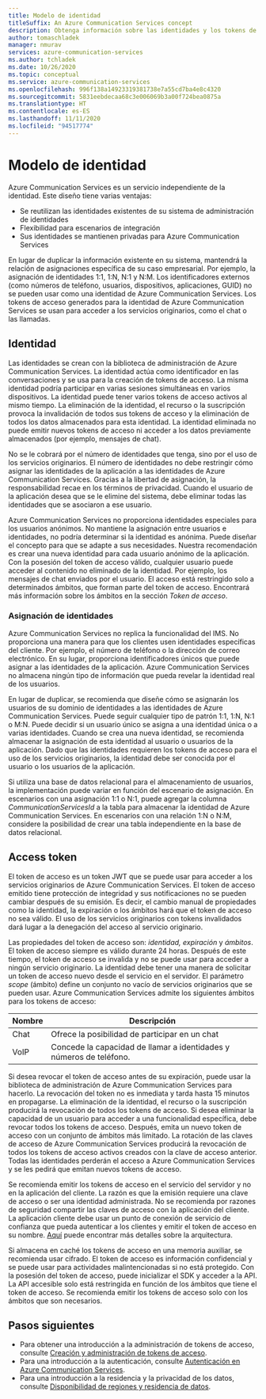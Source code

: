 ```yaml
---
title: Modelo de identidad
titleSuffix: An Azure Communication Services concept
description: Obtenga información sobre las identidades y los tokens de acceso.
author: tomaschladek
manager: nmurav
services: azure-communication-services
ms.author: tchladek
ms.date: 10/26/2020
ms.topic: conceptual
ms.service: azure-communication-services
ms.openlocfilehash: 996f138a14923319381738e7a55cd7ba4e8c4320
ms.sourcegitcommit: 5831eebdecaa68c3e006069b3a00f724bea0875a
ms.translationtype: HT
ms.contentlocale: es-ES
ms.lasthandoff: 11/11/2020
ms.locfileid: "94517774"
---
```

# <a name="identity-model"></a>Modelo de identidad

Azure Communication Services es un servicio independiente de la identidad. Este diseño tiene varias ventajas:
- Se reutilizan las identidades existentes de su sistema de administración de identidades
- Flexibilidad para escenarios de integración
- Sus identidades se mantienen privadas para Azure Communication Services

En lugar de duplicar la información existente en su sistema, mantendrá la relación de asignaciones específica de su caso empresarial. Por ejemplo, la asignación de identidades 1:1, 1:N, N:1 y N:M. Los identificadores externos (como números de teléfono, usuarios, dispositivos, aplicaciones, GUID) no se pueden usar como una identidad de Azure Communication Services. Los tokens de acceso generados para la identidad de Azure Communication Services se usan para acceder a los servicios originarios, como el chat o las llamadas. 

## <a name="identity"></a>Identidad

Las identidades se crean con la biblioteca de administración de Azure Communication Services. La identidad actúa como identificador en las conversaciones y se usa para la creación de tokens de acceso. La misma identidad podría participar en varias sesiones simultáneas en varios dispositivos. La identidad puede tener varios tokens de acceso activos al mismo tiempo. La eliminación de la identidad, el recurso o la suscripción provoca la invalidación de todos sus tokens de acceso y la eliminación de todos los datos almacenados para esta identidad. La identidad eliminada no puede emitir nuevos tokens de acceso ni acceder a los datos previamente almacenados (por ejemplo, mensajes de chat). 

No se le cobrará por el número de identidades que tenga, sino por el uso de los servicios originarios. El número de identidades no debe restringir cómo asignar las identidades de la aplicación a las identidades de Azure Communication Services. Gracias a la libertad de asignación, la responsabilidad recae en los términos de privacidad. Cuando el usuario de la aplicación desea que se le elimine del sistema, debe eliminar todas las identidades que se asociaron a ese usuario.

Azure Communication Services no proporciona identidades especiales para los usuarios anónimos. No mantiene la asignación entre usuarios e identidades, no podría determinar si la identidad es anónima. Puede diseñar el concepto para que se adapte a sus necesidades. Nuestra recomendación es crear una nueva identidad para cada usuario anónimo de la aplicación. Con la posesión del token de acceso válido, cualquier usuario puede acceder al contenido no eliminado de la identidad. Por ejemplo, los mensajes de chat enviados por el usuario. El acceso está restringido solo a determinados ámbitos, que forman parte del token de acceso. Encontrará más información sobre los ámbitos en la sección *Token de acceso*.

### <a name="mapping-of-identities"></a>Asignación de identidades

Azure Communication Services no replica la funcionalidad del IMS. No proporciona una manera para que los clientes usen identidades específicas del cliente. Por ejemplo, el número de teléfono o la dirección de correo electrónico. En su lugar, proporciona identificadores únicos que puede asignar a las identidades de la aplicación. Azure Communication Services no almacena ningún tipo de información que pueda revelar la identidad real de los usuarios.

En lugar de duplicar, se recomienda que diseñe cómo se asignarán los usuarios de su dominio de identidades a las identidades de Azure Communication Services. Puede seguir cualquier tipo de patrón 1:1, 1:N, N:1 o M:N. Puede decidir si un usuario único se asigna a una identidad única o a varias identidades. Cuando se crea una nueva identidad, se recomienda almacenar la asignación de esta identidad al usuario o usuarios de la aplicación. Dado que las identidades requieren los tokens de acceso para el uso de los servicios originarios, la identidad debe ser conocida por el usuario o los usuarios de la aplicación.

Si utiliza una base de datos relacional para el almacenamiento de usuarios, la implementación puede variar en función del escenario de asignación. En escenarios con una asignación 1:1 o N:1, puede agregar la columna *CommunicationServicesId* a la tabla para almacenar la identidad de Azure Communication Services. En escenarios con una relación 1:N o N:M, considere la posibilidad de crear una tabla independiente en la base de datos relacional.

## <a name="access-token"></a>Access token

El token de acceso es un token JWT que se puede usar para acceder a los servicios originarios de Azure Communication Services. El token de acceso emitido tiene protección de integridad y sus notificaciones no se pueden cambiar después de su emisión. Es decir, el cambio manual de propiedades como la identidad, la expiración o los ámbitos hará que el token de acceso no sea válido. El uso de los servicios originarios con tokens invalidados dará lugar a la denegación del acceso al servicio originario. 

Las propiedades del token de acceso son: *identidad, expiración* y *ámbitos*. El token de acceso siempre es válido durante 24 horas. Después de este tiempo, el token de acceso se invalida y no se puede usar para acceder a ningún servicio originario. La identidad debe tener una manera de solicitar un token de acceso nuevo desde el servicio en el servidor. El parámetro *scope* (ámbito) define un conjunto no vacío de servicios originarios que se pueden usar. Azure Communication Services admite los siguientes ámbitos para los tokens de acceso:

|Nombre|Descripción|
|---|---|
|Chat|  Ofrece la posibilidad de participar en un chat|
|VoIP|  Concede la capacidad de llamar a identidades y números de teléfono.|


Si desea revocar el token de acceso antes de su expiración, puede usar la biblioteca de administración de Azure Communication Services para hacerlo. La revocación del token no es inmediata y tarda hasta 15 minutos en propagarse. La eliminación de la identidad, el recurso o la suscripción producirá la revocación de todos los tokens de acceso. Si desea eliminar la capacidad de un usuario para acceder a una funcionalidad específica, debe revocar todos los tokens de acceso. Después, emita un nuevo token de acceso con un conjunto de ámbitos más limitado.
La rotación de las claves de acceso de Azure Communication Services producirá la revocación de todos los tokens de acceso activos creados con la clave de acceso anterior. Todas las identidades perderán el acceso a Azure Communication Services y se les pedirá que emitan nuevos tokens de acceso. 

Se recomienda emitir los tokens de acceso en el servicio del servidor y no en la aplicación del cliente. La razón es que la emisión requiere una clave de acceso o ser una identidad administrada. No se recomienda por razones de seguridad compartir las claves de acceso con la aplicación del cliente. La aplicación cliente debe usar un punto de conexión de servicio de confianza que pueda autenticar a los clientes y emitir el token de acceso en su nombre. [Aquí](./client-and-server-architecture.md) puede encontrar más detalles sobre la arquitectura.

Si almacena en caché los tokens de acceso en una memoria auxiliar, se recomienda usar cifrado. El token de acceso es información confidencial y se puede usar para actividades malintencionadas si no está protegido. Con la posesión del token de acceso, puede inicializar el SDK y acceder a la API. La API accesible solo está restringida en función de los ámbitos que tiene el token de acceso. Se recomienda emitir los tokens de acceso solo con los ámbitos que son necesarios.

## <a name="next-steps"></a>Pasos siguientes

* Para obtener una introducción a la administración de tokens de acceso, consulte [Creación y administración de tokens de acceso](https://docs.microsoft.com/azure/communication-services/quickstarts/access-tokens).
* Para una introducción a la autenticación, consulte [Autenticación en Azure Communication Services](https://docs.microsoft.com/azure/communication-services/concepts/authentication).
* Para una introducción a la residencia y la privacidad de los datos, consulte [Disponibilidad de regiones y residencia de datos](https://docs.microsoft.com/azure/communication-services/concepts/privacy).